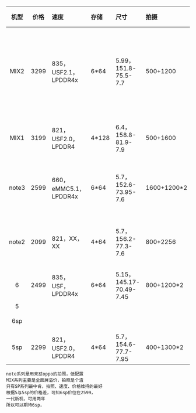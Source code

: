 

机型|价格|速度|存储|尺寸|拍摄|屏幕|评价
:-:|:-:|:-|:-|:-|:-|:-|:-
MIX2|3299|835，USF2.1，LPDDR4x|6*64|5.99，151.8-75.5-7.7|500+1200||摄像头渣呀,一千块，比5sp强在哪里？
MIX1|3199|821，USF2.0，LPDDR4|4*128|6.4，158.8-81.9-7.9|500+1600||屏幕太大，不如MIX2
note3|2599|660，eMMC5.1，LPDDR4x|6*64|5.7，152.6-73.95-7.6|1600+1200*2||除了拍照，性价比最低
note2|2099|821，XX，XX|4*64|5.7，156.2-77.3-7.6|800+2256||两百块的差距也赶不上5sp
6|2499|835，USF，LPDDR4x|6*64|5.15，145.17-70.49-7.45|800+1200*2||屏幕太小
5|||||||
6sp|||||||可以期待
5sp|2299|821，USF2.0，LPDDR4|4*64|5.7，154.6-77.7-7.95|400+1300*2||比note3强


```
note系列是用来怼oppo的拍照，低配置
MIX系列主要是全面屏溢价，拍照是个渣
只有SP系列最中肯，拍照、速度、价格维持的最好
根据5与5sp的价格差，可知6sp价位在2599，
一代新机，可用两年
所以可以期待6sp，

```
